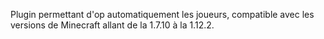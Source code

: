 Plugin permettant d'op automatiquement les joueurs, compatible avec les versions de Minecraft allant de la 1.7.10 à la 1.12.2.
